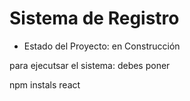 <h1>Sistema de Registro</h1>

- Estado del Proyecto: en Construcción

para ejecutsar el sistema: debes poner 

npm instals react
